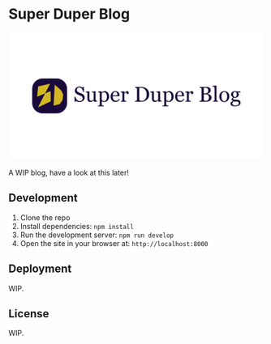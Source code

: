 # Super Duper Blog

![](./static/banner.png)

A WIP blog, have a look at this later!

## Development
1. Clone the repo
2. Install dependencies: `npm install`
3. Run the development server: `npm run develop`
4. Open the site in your browser at: `http://localhost:8000`

## Deployment
WIP.

## License
WIP.
